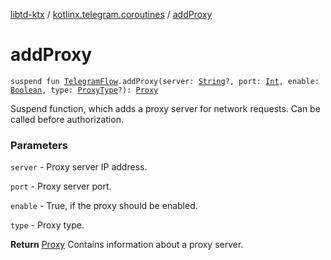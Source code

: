 [libtd-ktx](../index.md) / [kotlinx.telegram.coroutines](index.md) / [addProxy](./add-proxy.md)

# addProxy

`suspend fun `[`TelegramFlow`](../kotlinx.telegram.core/-telegram-flow/index.md)`.addProxy(server: `[`String`](https://kotlinlang.org/api/latest/jvm/stdlib/kotlin/-string/index.html)`?, port: `[`Int`](https://kotlinlang.org/api/latest/jvm/stdlib/kotlin/-int/index.html)`, enable: `[`Boolean`](https://kotlinlang.org/api/latest/jvm/stdlib/kotlin/-boolean/index.html)`, type: `[`ProxyType`](https://tdlibx.github.io/td/docs/org/drinkless/td/libcore/telegram/TdApi.ProxyType.html)`?): `[`Proxy`](https://tdlibx.github.io/td/docs/org/drinkless/td/libcore/telegram/TdApi.Proxy.html)

Suspend function, which adds a proxy server for network requests. Can be called before
authorization.

### Parameters

`server` - Proxy server IP address.

`port` - Proxy server port.

`enable` - True, if the proxy should be enabled.

`type` - Proxy type.

**Return**
[Proxy](https://tdlibx.github.io/td/docs/org/drinkless/td/libcore/telegram/TdApi.Proxy.html) Contains information about a proxy server.

